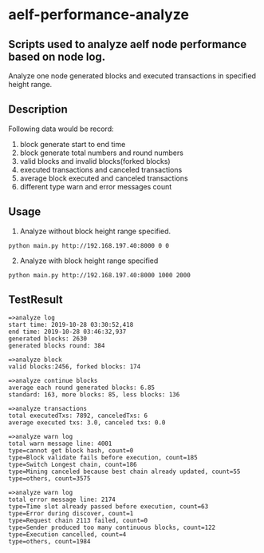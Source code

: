 # aelf-performance-analyze

## Scripts used to analyze aelf node performance based on node log.

Analyze one node generated blocks and executed transactions in specified height range.

## Description
Following data would be record:
1. block generate start to end time
2. block generate total numbers and round numbers
3. valid blocks and invalid blocks(forked blocks)
4. executed transactions and canceled transactions
5. average block executed and canceled transactions
6. different type warn and error messages count 

## Usage
1. Analyze without block height range specified.

```shell
python main.py http://192.168.197.40:8000 0 0
```

2. Analyze with block height range specified

```shell
python main.py http://192.168.197.40:8000 1000 2000
```

## TestResult
```
=>analyze log
start time: 2019-10-28 03:30:52,418
end time: 2019-10-28 03:46:32,937
generated blocks: 2630
generated blocks round: 384

=>analyze block
valid blocks:2456, forked blocks: 174

=>analyze continue blocks
average each round generated blocks: 6.85
standard: 163, more blocks: 85, less blocks: 136

=>analyze transactions
total executedTxs: 7892, canceledTxs: 6
average executed txs: 3.0, canceled txs: 0.0

=>analyze warn log
total warn message line: 4001
type=cannot get block hash, count=0
type=Block validate fails before execution, count=185
type=Switch Longest chain, count=186
type=Mining canceled because best chain already updated, count=55
type=others, count=3575

=>analyze warn log
total error message line: 2174
type=Time slot already passed before execution, count=63
type=Error during discover, count=1
type=Request chain 2113 failed, count=0
type=Sender produced too many continuous blocks, count=122
type=Execution cancelled, count=4
type=others, count=1984

```
